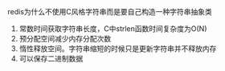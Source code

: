redis为什么不使用C风格字符串而是要自己构造一种字符串抽象类

1. 常数时间获取字符串长度，C中strlen函数时间复杂度为O(N)
2. 预分配空间减少内存分配次数
3. 惰性释放空间。字符串缩短的时候只是更新字符串并不释放内存
4. 可以保存二进制数据
